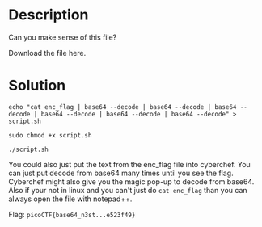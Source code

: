 # Description

Can you make sense of this file?

Download the file here.

# Solution

```echo "cat enc_flag | base64 --decode | base64 --decode | base64 --decode | base64 --decode | base64 --decode | base64 --decode" > script.sh```

```sudo chmod +x script.sh```

```./script.sh```

You could also just put the text from the enc_flag file into cyberchef. You can just put decode from base64 many times until you see the flag. Cyberchef might also give you the magic pop-up to decode from base64. Also if your not in linux and you can't just do ```cat enc_flag``` than you can always open the file with notepad++.

Flag: ``` picoCTF{base64_n3st...e523f49} ```
